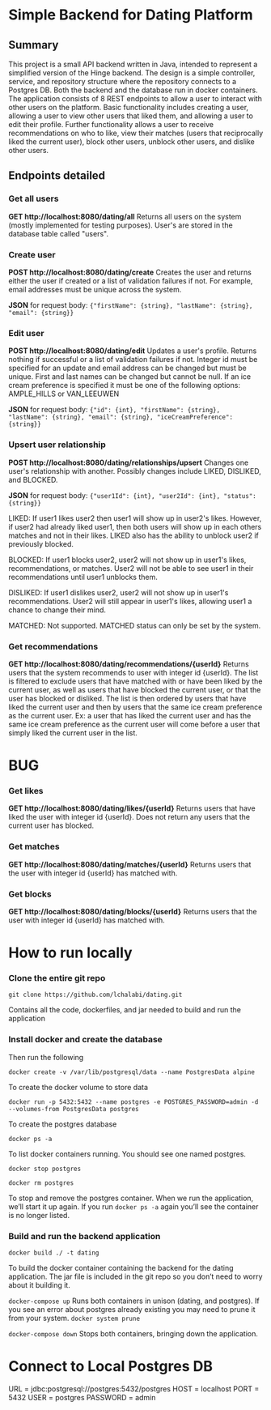 # Simple Backend for Dating Platform
## Summary
This project is a small API backend written in Java, intended to represent a simplified version of the Hinge backend.  The design is a simple controller, service, and repository structure where the repository connects to a Postgres DB.  Both the backend and the database run in docker containers.  The application consists of 8 REST endpoints to allow a user to interact with other users on the platform.  Basic functionality includes creating a user, allowing a user to view other users that liked them, and allowing a user to edit their profile. Further functionality allows a user to receive recommendations on who to like, view their matches (users that reciprocally liked the current user), block other users, unblock other users, and dislike other users.  

## Endpoints detailed 
### Get all users
**GET http://localhost:8080/dating/all**
Returns all users on the system (mostly implemented for testing purposes).  User's are stored in the database table called "users". 

### Create user
**POST http://localhost:8080/dating/create**
Creates the user and returns either the user if created or a list of validation failures if not. For example, email addresses must be unique across the system. 

**JSON** for request body: ```{"firstName": {string}, "lastName": {string}, "email": {string}}```

### Edit user
**POST http://localhost:8080/dating/edit**
Updates a user's profile.  Returns nothing if successful or a list of validation failures if not.  Integer id must be specified for an update and email address can be changed but must be unique.  First and last names can be changed but cannot be null.  If an ice cream preference is specified it must be one of the following options: AMPLE_HILLS or VAN_LEEUWEN 

**JSON** for request body: ```{"id": {int}, "firstName": {string}, "lastName": {string}, "email": {string}, "iceCreamPreference": {string}}```

### Upsert user relationship
**POST http://localhost:8080/dating/relationships/upsert**
Changes one user's relationship with another.  Possibly changes include LIKED, DISLIKED, and BLOCKED.  

**JSON** for request body: ```{"user1Id": {int}, "user2Id": {int}, "status": {string}}```

LIKED: If user1 likes user2 then user1 will show up in user2's likes.  However, if user2 had already liked user1, then both users will show up in each others matches and not in their likes.  LIKED also has the ability to unblock user2 if previously blocked. 

BLOCKED: If user1 blocks user2, user2 will not show up in user1's likes, recommendations, or matches.  User2 will not be able to see user1 in their recommendations until user1 unblocks them. 

DISLIKED: If user1 dislikes user2, user2 will not show up in user1's recommendations.   User2 will still appear in user1's likes, allowing user1 a chance to change their mind. 

MATCHED: Not supported.  MATCHED status can only be set by the system. 

### Get recommendations
**GET http://localhost:8080/dating/recommendations/{userId}**
Returns users that the system recommends to user with integer id {userId}.  The list is filtered to exclude users that have matched with or have been liked by the current user, as well as users that have blocked the current user, or that the user has blocked or disliked.  The list is then ordered by users that have liked the current user and then by users that the same ice cream preference as the current user.  Ex: a user that has liked the current user and has the same ice cream preference as the current user will come before a user that simply liked the current user in the list. 

# BUG
### Get likes
**GET http://localhost:8080/dating/likes/{userId}**
Returns users that have liked the user with integer id {userId}.  Does not return any users that the current user has blocked.

### Get matches
**GET http://localhost:8080/dating/matches/{userId}**
Returns users that the user with integer id {userId} has matched with. 

### Get blocks
**GET http://localhost:8080/dating/blocks/{userId}**
Returns users that the user with integer id {userId} has matched with. 

# How to run locally 

### Clone the entire git repo
```git clone https://github.com/lchalabi/dating.git```

Contains all the code, dockerfiles, and jar needed to build and run the application

### Install docker and create the database
Then run the following 

 ```docker create -v /var/lib/postgresql/data --name PostgresData alpine``` 
 
To create the docker volume to store data

```docker run -p 5432:5432 --name postgres -e POSTGRES_PASSWORD=admin -d --volumes-from PostgresData postgres```

To create the postgres database

```docker ps -a```

To list docker containers running.  You should see one named postgres. 

```docker stop postgres```

```docker rm postgres```

To stop and remove the postgres container.  When we run the application, we’ll start it up again. If you run ```docker ps -a``` again you’ll see the container is no longer listed. 

### Build and run the backend application

```docker build ./ -t dating```

To build the docker container containing the backend for the dating application. The jar file is included in the git repo so you don’t need to worry about it building it.  

```docker-compose up```
Runs both containers in unison (dating, and postgres).  If you see an error about postgres already existing you may need to prune it from your system.  ```docker system prune```

```docker-compose down```
Stops both containers, bringing down the application. 

# Connect to Local Postgres DB

URL = jdbc:postgresql://postgres:5432/postgres
HOST = localhost
PORT = 5432
USER = postgres
PASSWORD = admin











